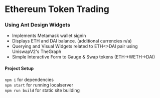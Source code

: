 # Ethereum Token Trading

### Using Ant Design Widgets

- Implements Metamask wallet signin
- Displays ETH and DAI balance. (additional currencies n/a)
- Querying and Visual Widgets related to ETH<>DAI pair using UniswapV2's TheGraph
- Simple Interactive Form to Gauge & Swap tokens (ETH->WETH->DAI)

#### Project Setup
`npm i` for dependencies
<br/>
`npm start` for running localserver
<br/>
`npm run build` for static site building
